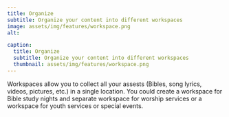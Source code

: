 ```yaml
---
title: Organize
subtitle: Organize your content into different workspaces
image: assets/img/features/workspace.png
alt: 

caption:
  title: Organize
  subtitle: Organize your content into different workspaces
  thumbnail: assets/img/features/workspace.png
---
```

Workspaces allow you to collect all your assests (Bibles, song lyrics, videos, pictures, etc.) in a single location.  You could create a workspace for Bible study nights and separate workspace for worship services or a workspace for youth services or special events.

